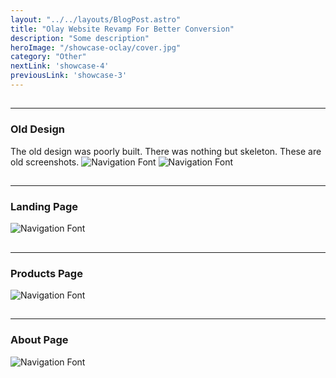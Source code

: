 ```yaml
---
layout: "../../layouts/BlogPost.astro"
title: "Olay Website Revamp For Better Conversion"
description: "Some description"
heroImage: "/showcase-oclay/cover.jpg"
category: "Other"
nextLink: 'showcase-4'
previousLink: 'showcase-3'
---
```


##
---
### Old Design
The old design was poorly built. There was nothing but skeleton. These are old screenshots.
![Navigation Font](/showcase-oclay/old1.jpg)
![Navigation Font](/showcase-oclay/old2.jpg)
##
---
### Landing Page
![Navigation Font](/showcase-oclay/screen1.jpg)
##
---
### Products Page
![Navigation Font](/showcase-oclay/screen2.jpg)
##
---
### About Page
![Navigation Font](/showcase-oclay/screen3.jpg)
